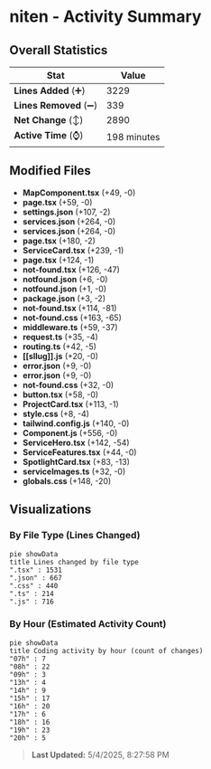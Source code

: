 # niten - Activity Summary 

## Overall Statistics

| Stat                   | Value                                                             |
| ---------------------- | ----------------------------------------------------------------- |
| **Lines Added** (➕)   | 3229                                          |
| **Lines Removed** (➖) | 339                                        |
| **Net Change** (↕)    | 2890                |
| **Active Time** (⌚)   | 198 minutes |


## Modified Files
- **MapComponent.tsx** (+49, -0)
- **page.tsx** (+59, -0)
- **settings.json** (+107, -2)
- **services.json** (+264, -0)
- **services.json** (+264, -0)
- **page.tsx** (+180, -2)
- **ServiceCard.tsx** (+239, -1)
- **page.tsx** (+124, -1)
- **not-found.tsx** (+126, -47)
- **notfound.json** (+6, -0)
- **notfound.json** (+1, -0)
- **package.json** (+3, -2)
- **not-found.tsx** (+114, -81)
- **not-found.css** (+163, -65)
- **middleware.ts** (+59, -37)
- **request.ts** (+35, -4)
- **routing.ts** (+42, -5)
- **[[sllug]].js** (+20, -0)
- **error.json** (+9, -0)
- **error.json** (+9, -0)
- **not-found.css** (+32, -0)
- **button.tsx** (+58, -0)
- **ProjectCard.tsx** (+113, -1)
- **style.css** (+8, -4)
- **tailwind.config.js** (+140, -0)
- **Component.js** (+556, -0)
- **ServiceHero.tsx** (+142, -54)
- **ServiceFeatures.tsx** (+44, -0)
- **SpotlightCard.tsx** (+83, -13)
- **serviceImages.ts** (+32, -0)
- **globals.css** (+148, -20)

## Visualizations

### By File Type (Lines Changed)

```mermaid
pie showData
title Lines changed by file type
".tsx" : 1531
".json" : 667
".css" : 440
".ts" : 214
".js" : 716
```

### By Hour (Estimated Activity Count)

```mermaid
pie showData
title Coding activity by hour (count of changes)
"07h" : 7
"08h" : 22
"09h" : 3
"13h" : 4
"14h" : 9
"15h" : 17
"16h" : 20
"17h" : 6
"18h" : 16
"19h" : 23
"20h" : 5
```


> **Last Updated:** 5/4/2025, 8:27:58 PM